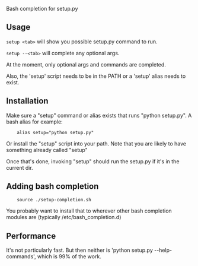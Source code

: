 Bash completion for setup.py


Usage
----

`setup <tab>` will show you possible setup.py
command to run.

`setup --<tab>` will complete any optional
args.

At the moment, only optional args and commands
are completed. 

Also, the 'setup' script needs to be
in the PATH or a 'setup' alias needs
to exist. 

Installation
-----------

Make sure a "setup" command or alias exists that
runs "python setup.py". A bash alias for
example:

```
    alias setup="python setup.py"
```

Or install the "setup" script into your
path. Note that you are likely to have
something already called "setup"

Once that's done, invoking "setup"
should run the setup.py if it's
in the current dir.


Adding bash completion
----------------------

```
    source ./setup-completion.sh
```

You probably want to install that
to wherever other bash completion modules
are (typically /etc/bash_completion.d)


Performance
----------

It's not particularly fast. But then neither
is 'python setup.py --help-commands', which
is 99% of the work. 


